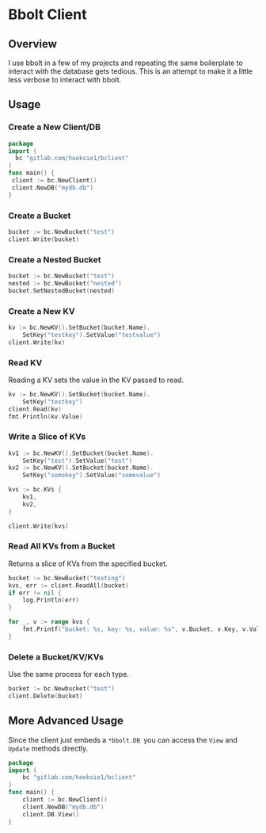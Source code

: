 # Bbolt Client

## Overview

I use bbolt in a few of my projects and repeating the same boilerplate to interact with the database gets tedious.
This is an attempt to make it a little less verbose to interact with bbolt.

## Usage

### Create a New Client/DB

```go
package 
import (
  bc "gitlab.com/hooksie1/bclient"
)
func main() {
 client := bc.NewClient()
 client.NewDB("mydb.db")
}
```

### Create a Bucket

```go
bucket := bc.NewBucket("test")
client.Write(bucket)
```

### Create a Nested Bucket
```go
bucket := bc.NewBucket("test")
nested := bc.NewBucket("nested")
bucket.SetNestedBucket(nested)
```

### Create a New KV

```go
kv := bc.NewKV().SetBucket(bucket.Name).
	SetKey("testkey").SetValue("testvalue")
client.Write(kv)
```

### Read KV
Reading a KV sets the value in the KV passed to read.

```go
kv := bc.NewKV().SetBucket(bucket.Name).
	SetKey("testkey")
client.Read(kv)
fmt.Println(kv.Value)
```

### Write a Slice of KVs
```go
kv1 := bc.NewKV().SetBucket(bucket.Name).
	SetKey("test").SetValue("test")
kv2 := bc.NewKV().SetBucket(bucket.Name).
	SetKey("somekey").SetValue("somevalue")

kvs := bc.KVs {
	kv1,
	kv2,
}

client.Write(kvs)
```

### Read All KVs from a Bucket

Returns a slice of KVs from the specified bucket.
```go
bucket := bc.NewBucket("testing")
kvs, err := client.ReadAll(bucket)
if err != nil {
	log.Println(err)
}

for _, v := range kvs {
	fmt.Printf("bucket: %s, key: %s, value: %s", v.Bucket, v.Key, v.Value)
}
```

### Delete a Bucket/KV/KVs

Use the same process for each type.

```go
bucket := bc.Newbucket("test")
client.Delete(bucket)
```

## More Advanced Usage

Since the client just embeds a `*bbolt.DB `you can access the `View` and `Update` methods directly.

```go
package
import (
	bc "gitlab.com/hooksie1/bclient"
)
func main() {
	client := bc.NewClient()
	client.NewDB("mydb.db")
	client.DB.View()
}   
```
